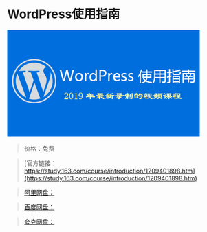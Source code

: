 # WordPress使用指南

![img](../../../assets/study163/free/9a219b64f2114b42bb82a61e05668e09.png)

> 价格：免费

> [官方链接：https://study.163.com/course/introduction/1209401898.htm](https://study.163.com/course/introduction/1209401898.htm)

> [阿里网盘：]()

> [百度网盘：]()

> [夸克网盘：]()
